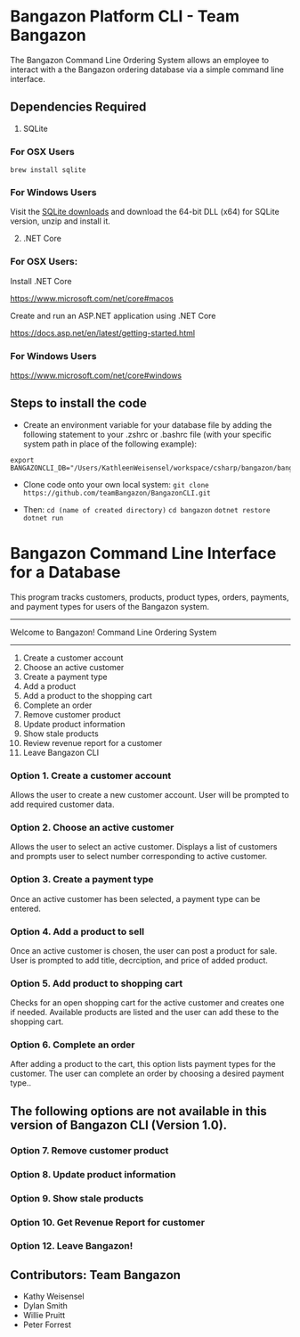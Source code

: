 # Bangazon Platform CLI - Team Bangazon

The Bangazon Command Line Ordering System allows an employee to interact with a the Bangazon ordering database via a simple command line interface.

## Dependencies Required
1. SQLite

 ### For OSX Users

```
brew install sqlite
```

### For Windows Users

Visit the [SQLite downloads](https://www.sqlite.org/download.html) and download the 64-bit DLL (x64) for SQLite version, unzip and install it.

2. .NET Core

### For OSX Users:

Install .NET Core

https://www.microsoft.com/net/core#macos

Create and run an ASP.NET application using .NET Core

https://docs.asp.net/en/latest/getting-started.html


### For Windows Users

https://www.microsoft.com/net/core#windows


## Steps to install the code
 - Create an environment variable for your database file by adding the following statement to your .zshrc or .bashrc file (with your specific system path in place of the following example):

 ```
 export BANGAZONCLI_DB="/Users/KathleenWeisensel/workspace/csharp/bangazon/bangazoncli/bangazoncli.db"
 ```

 - Clone code onto your own local system:
 `git clone https://github.com/teamBangazon/BangazonCLI.git`

 - Then:
 `cd (name of created directory)`
 `cd bangazon`
 `dotnet restore`
 `dotnet run`



# Bangazon Command Line Interface for a Database

This program tracks customers, products, product types, orders, payments, and payment types for users of the Bangazon system.

*************************************************
Welcome to Bangazon! Command Line Ordering System
*************************************************
1. Create a customer account
2. Choose an active customer
3. Create a payment type
4. Add a product
5. Add a product to the shopping cart
6. Complete an order
7. Remove customer product
8. Update product information
9. Show stale products
10. Review revenue report for a customer
12. Leave Bangazon CLI

### Option 1. Create a customer account
Allows the user to create a new customer account.
User will be prompted to add required customer data.

### Option 2. Choose an active customer
Allows the user to select an active customer.
Displays a list of customers and prompts user to select number corresponding to active customer.

### Option 3. Create a payment type
Once an active customer has been selected, a payment type can be entered.

### Option 4. Add a product to sell
Once an active customer is chosen, the user can post a product for sale. User is prompted to add title, decrciption, and price of added product.

### Option 5. Add product to shopping cart
Checks for an open shopping cart for the active customer and creates one if needed. Available products are listed and the user can add these to the shopping cart.

### Option 6. Complete an order
After adding a product to the cart, this option lists payment types for the customer. The user can complete an order by choosing a desired payment type..

## The following options are not available in this version of Bangazon CLI (Version 1.0).

### Option 7. Remove customer product

### Option 8. Update product information

### Option 9. Show stale products

### Option 10. Get Revenue Report for customer

### Option 12.  Leave Bangazon!


## Contributors: Team Bangazon
- Kathy Weisensel
- Dylan Smith
- Willie Pruitt
- Peter Forrest
 